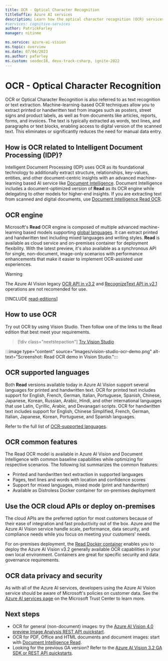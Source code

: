 ```yaml
---
title: OCR - Optical Character Recognition
titleSuffix: Azure AI services
description: Learn how the optical character recognition (OCR) services extract print and handwritten text from images and documents in global languages.
#services: cognitive-services
author: PatrickFarley
manager: nitinme

ms.service: azure-ai-vision
ms.topic: overview
ms.date: 07/04/2023
ms.author: pafarley
ms.custom: seodec18, devx-track-csharp, ignite-2022
---
```


# OCR - Optical Character Recognition

OCR or Optical Character Recognition is also referred to as text recognition or text extraction. Machine-learning-based OCR techniques allow you to extract printed or handwritten text from images such as posters, street signs and product labels, as well as from documents like articles, reports, forms, and invoices. The text is typically extracted as words, text lines, and paragraphs or text blocks, enabling access to digital version of the scanned text. This eliminates or significantly reduces the need for manual data entry.

## How is OCR related to Intelligent Document Processing (IDP)?

Intelligent Document Processing (IDP) uses OCR as its foundational technology to additionally extract structure, relationships, key-values, entities, and other document-centric insights with an advanced machine-learning based AI service like [Document Intelligence](../../ai-services/document-intelligence/overview.md). Document Intelligence includes a document-optimized version of **Read** as its OCR engine while delegating to other models for higher-end insights. If you are extracting text from scanned and digital documents, use [Document Intelligence Read OCR](../../ai-services/document-intelligence/concept-read.md).

## OCR engine

Microsoft's **Read** OCR engine is composed of multiple advanced machine-learning based models supporting [global languages](./language-support.md). It can extract printed and handwritten text including mixed languages and writing styles. **Read** is available as cloud service and on-premises container for deployment flexibility. With the latest preview, it's also available as a synchronous API for single, non-document, image-only scenarios with performance enhancements that make it easier to implement OCR-assisted user experiences.

> [!WARNING]
> The Azure AI Vision legacy [OCR API in v3.2](https://westus.dev.cognitive.microsoft.com/docs/services/computer-vision-v3-2/operations/56f91f2e778daf14a499f20d) and [RecognizeText API in v2.1](https://westus.dev.cognitive.microsoft.com/docs/services/5cd27ec07268f6c679a3e641/operations/587f2c6a1540550560080311) operations are not recomended for use.

[!INCLUDE [read-editions](includes/read-editions.md)]

## How to use OCR

Try out OCR by using Vision Studio. Then follow one of the links to the Read edition that best meet your requirements.

> [!div class="nextstepaction"]
> [Try Vision Studio](https://portal.vision.cognitive.azure.com/)

:::image type="content" source="Images/vision-studio-ocr-demo.png" alt-text="Screenshot: Read OCR demo in Vision Studio.":::

## OCR supported languages

Both **Read** versions available today in Azure AI Vision support several languages for printed and handwritten text. OCR for printed text includes support for English, French, German, Italian, Portuguese, Spanish, Chinese, Japanese, Korean, Russian, Arabic, Hindi, and other international languages that use Latin, Cyrillic, Arabic, and Devanagari scripts. OCR for handwritten text includes support for English, Chinese Simplified, French, German, Italian, Japanese, Korean, Portuguese, and Spanish languages.

Refer to the full list of [OCR-supported languages](./language-support.md#optical-character-recognition-ocr).

## OCR common features

The Read OCR model is available in Azure AI Vision and Document Intelligence with common baseline capabilities while optimizing for respective scenarios. The following list summarizes the common features:

* Printed and handwritten text extraction in supported languages
* Pages, text lines and words with location and confidence scores
* Support for mixed languages, mixed mode (print and handwritten)
* Available as Distroless Docker container for on-premises deployment

## Use the OCR cloud APIs or deploy on-premises

The cloud APIs are the preferred option for most customers because of their ease of integration and fast productivity out of the box. Azure and the Azure AI Vision service handle scale, performance, data security, and compliance needs while you focus on meeting your customers' needs.

For on-premises deployment, the [Read Docker container](./computer-vision-how-to-install-containers.md) enables you to deploy the Azure AI Vision v3.2 generally available OCR capabilities in your own local environment. Containers are great for specific security and data governance requirements.

## OCR data privacy and security

As with all of the Azure AI services, developers using the Azure AI Vision service should be aware of Microsoft's policies on customer data. See the [Azure AI services page](https://www.microsoft.com/trustcenter/cloudservices/cognitiveservices) on the Microsoft Trust Center to learn more.

## Next steps

- OCR for general (non-document) images: try the [Azure AI Vision 4.0 preview Image Analysis REST API quickstart](./concept-ocr.md).
- OCR for PDF, Office and HTML documents and document images: start with [Document Intelligence Read](../../ai-services/document-intelligence/concept-read.md).
- Looking for the previous GA version? Refer to the [Azure AI Vision 3.2 GA SDK or REST API quickstarts](./quickstarts-sdk/client-library.md).
